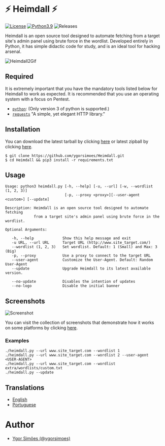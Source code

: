 # ⚡️ Heimdall ⚡️
[![License](https://img.shields.io/badge/License-MIT-critical.svg?style=flat&logo=)](https://github.com/ygorsimoes/Heimdall/blob/master/LICENSE) [![Python3.9](https://img.shields.io/badge/Python-3.9-yellow.svg?style=flat&logo=python)](https://www.python.org/) ![Releases](https://img.shields.io/badge/release-v5.0--stable-green)


Heimdall is an open source tool designed to automate fetching from a target site's admin panel using brute force in the wordlist. Developed entirely in Python, it has simple didactic code for study, and is an ideal tool for hacking arsenal.

![Heimdall2Gif](https://raw.githubusercontent.com/ygorsimoes/Heimdall/master/doc/images/heimdall2.gif)

## Required

It is extremely important that you have the mandatory tools listed below for Heimdall to work as expected.
It is recommended that you use an operating system with a focus on Pentest.

* [`python`](https://www.python.org/): (Only version 3 of python is supported.)
* [`requests`](https://requests.readthedocs.io/) "A simple, yet elegant HTTP library."

## Installation

You can download the latest tarball by clicking [here](https://github.com/ygorsimoes/Heimdall/tarball/master) or latest zipball by clicking [here](https://github.com/CR3DN3/Heimdall/zipball/master).

    $ git clone https://github.com/ygorsimoes/Heimdall.git
    $ cd Heimdall && pip3 install -r requirements.txt

## Usage

```
Usage: python3 heimdall.py [-h, --help] [-u, --url] [-w, --wordlist (1, 2, 3)]
                           [-p, --proxy <proxy>][--user-agent <custom>] [--update]

Description: Heimdall is an open source tool designed to automate fetching 
             from a target site's admin panel using brute force in the wordlist.

Optional Arguments:

   -h, --help             Show this help message and exit
   -u URL, --url URL      Target URL (http://www.site_target.com/)
   --wordlist (1, 2, 3)   Set wordlist. Default: 1 (Small) and Max: 3 (Big)
   -p, --proxy            Use a proxy to connect to the target URL
   --user-agent           Customize the User-Agent. Default: Random User-Agent
   --update               Upgrade Heimdall to its latest available version.
   
   --no-update            Disables the intention of updates
   --no-logo              Disable the initial banner
```

## Screenshots

![Screenshot](https://raw.githubusercontent.com/ygorsimoes/Heimdall/master/doc/images/screenshots/screenshot.png)

You can visit the collection of screenshots that demonstrate how it works on some platforms by clicking [here](https://github.com/ygorsimoes/Heimdall/tree/master/doc/images/screenshots).

### Examples

```
./heimdall.py --url www.site_target.com --wordlist 1
./heimdall.py --url www.site_target.com --wordlist 2 --user-agent <USER-AGENT>
./heimdall.py --url www.site_target.com --wordlist extra/wordlists/custom.txt
./heimdall.py --update
```

## Translations

* [English](https://github.com/ygorsimoes/Heimdall/blob/master/README.md)
* [Portuguese](https://github.com/ygorsimoes/Heimdall/blob/master/doc/translations/README-pt-BR.md)

# Author
* [Ygor Simões (@ygorsimoes)](https://github.com/ygorsimoes/)